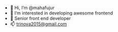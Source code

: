 - 👋 Hi, I’m @mahafujur
- 👀 I’m interested in developing awesome frontend
- 💞️  Senior front end developer 
- 📫 trinova2015@gmail.com

<!---
mahafujur/mahafujur is a ✨ special ✨ repository because its `README.md` (this file) appears on your GitHub profile.
You can click the Preview link to take a look at your changes.
--->
